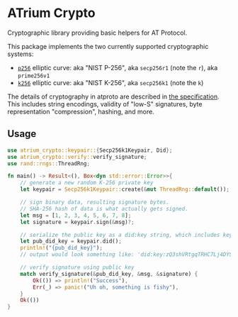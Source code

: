 # ATrium Crypto

Cryptographic library providing basic helpers for AT Protocol.

This package implements the two currently supported cryptographic systems:

- [`p256`](https://crates.io/crates/p256) elliptic curve: aka "NIST P-256", aka `secp256r1` (note the `r`), aka `prime256v1`
- [`k256`](https://crates.io/crates/k256) elliptic curve: aka "NIST K-256", aka `secp256k1` (note the `k`)

The details of cryptography in atproto are described in [the specification](https://atproto.com/specs/cryptography). This includes string encodings, validity of "low-S" signatures, byte representation "compression", hashing, and more.

## Usage

```rust
use atrium_crypto::keypair::{Secp256k1Keypair, Did};
use atrium_crypto::verify::verify_signature;
use rand::rngs::ThreadRng;

fn main() -> Result<(), Box<dyn std::error::Error>>{
    // generate a new random K-256 private key
    let keypair = Secp256k1Keypair::create(&mut ThreadRng::default());

    // sign binary data, resulting signature bytes.
    // SHA-256 hash of data is what actually gets signed.
    let msg = [1, 2, 3, 4, 5, 6, 7, 8];
    let signature = keypair.sign(&msg)?;

    // serialize the public key as a did:key string, which includes key type metadata
    let pub_did_key = keypair.did();
    println!("{pub_did_key}");
    // output would look something like: 'did:key:zQ3shVRtgqTRHC7Lj4DYScoDgReNpsDp3HBnuKBKt1FSXKQ38'

    // verify signature using public key
    match verify_signature(&pub_did_key, &msg, &signature) {
        Ok(()) => println!("Success"),
        Err(_) => panic!("Uh oh, something is fishy"),
    }
    Ok(())
}
```
